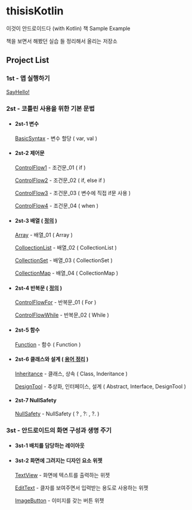 # thisisKotlin
이것이 안드로이드다 (with Kotlin) 책 Sample Example

책을 보면서 해봤던 실습 들 정리해서 올리는 저장소

## Project List

### 1st - 앱 실행하기

[SayHello!](https://github.com/hkdong0694/thisisKotlin/tree/master/1st_01_SayHello)

### 2st - 코틀린 사용을 위한 기본 문법

* #### 2st-1 변수

    [BasicSyntax](https://github.com/hkdong0694/thisisKotlin/tree/master/2st_01_BasicSyntax) - 변수 할당 ( var, val )

* #### 2st-2 제어문

    [ControlFlow1](https://github.com/hkdong0694/thisisKotlin/tree/master/2st_02_ControlFlow1) - 조건문_01 ( if )

    [ControlFlow2](https://github.com/hkdong0694/thisisKotlin/tree/master/2st_03_ControlFlow2) - 조건문_02 ( if, else if )

    [ControlFlow3](https://github.com/hkdong0694/thisisKotlin/tree/master/2st_04_ControlFlow3) - 조건문_03 ( 변수에 직접 if문 사용 )

    [ControlFlow4](https://github.com/hkdong0694/thisisKotlin/tree/master/2st_05_ControlFlow4) - 조건문_04 ( when )
    
* #### 2st-3 배열 ( [정의](https://github.com/hkdong0694/thisisKotlin/tree/master/2st_06_Array) )
    
    [Array](https://github.com/hkdong0694/thisisKotlin/tree/master/2st_06_Array) - 배열_01 ( Array )
    
    [ColloectionList](https://github.com/hkdong0694/thisisKotlin/tree/master/2st_07_Collection) - 배열_02 ( CollectionList )
    
    [CollectionSet](https://github.com/hkdong0694/thisisKotlin/tree/master/2st_08_CollectionSet) - 배열_03 ( CollectionSet )

    [CollectionMap](https://github.com/hkdong0694/thisisKotlin/tree/master/2st_09_CollectionMap) - 배열_04 ( CollectionMap )

* #### 2st-4 반복문 ( [정의](https://github.com/hkdong0694/thisisKotlin/tree/master/2st_10_ControlFlowFor) )

    [ControlFlowFor](https://github.com/hkdong0694/thisisKotlin/tree/master/2st_10_ControlFlowFor) - 반복문_01 ( For )

    [ControlFlowWhile](https://github.com/hkdong0694/thisisKotlin/tree/master/2st_11_ControlFlowWhile) - 반복문_02 ( While )
    
* #### 2st-5 함수

    [Function](https://github.com/hkdong0694/thisisKotlin/tree/master/2st_12_Function) - 함수 ( Function )
    
* #### 2st-6 클래스와 설계 ( [용어 정리](https://github.com/hkdong0694/thisisKotlin/tree/master/2st_13_Inheritance) )

    [Inheritance](https://github.com/hkdong0694/thisisKotlin/tree/master/2st_13_Inheritance) - 클래스, 상속 ( Class, Inderitance )
    
    [DesignTool](https://github.com/hkdong0694/thisisKotlin/tree/master/2st_14_DesignTool) - 추상화, 인터페이스, 설계 ( Abstract, Interface, DesignTool )
    
* #### 2st-7 NullSafety

    [NullSafety](https://github.com/hkdong0694/thisisKotlin/tree/master/2st_15_NullSafety) - NullSafety ( ? , ?: , ?. )

### 3st - 안드로이드의 화면 구성과 생명 주기

* #### 3st-1 배치를 담당하는 레이아웃

* #### 3st-2 화면에 그려지는 디자인 요소 위젯
    
    [TextView](https://github.com/hkdong0694/thisisKotlin/tree/master/3st_04_TextView) - 화면에 텍스트를 출력하는 위젯

    [EditText](https://github.com/hkdong0694/thisisKotlin/tree/master/3st_05_EditText) - 클자를 보여주면서 입력받는 용도로 사용하는 위젯
    
    [ImageButton](https://github.com/hkdong0694/thisisKotlin/tree/master/3st_06_ImageButton) - 이미지를 갖는 버튼 위젯

